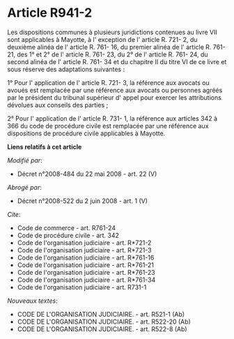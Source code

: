 # Article R941-2

Les dispositions communes à plusieurs juridictions contenues au livre VII sont applicables à Mayotte, à l' exception de l'
article R. 721- 2, du deuxième alinéa de l' article R. 761- 16, du premier alinéa de l' article R. 761- 21, des 1° et 2° de
l' article R. 761- 23, 
du 2° de l' article R. 761- 24, du second alinéa de l' article R. 761- 34 et du chapitre II du titre VI de ce livre et sous
réserve des adaptations suivantes : 

1° Pour l' application de l' article R. 721- 3, la référence aux avocats ou avoués est remplacée par une référence aux
avocats ou personnes agréés par le président du tribunal supérieur d' appel pour exercer les attributions dévolues aux
conseils des parties ; 

2° Pour l' application de l' article R. 731- 1, la référence aux articles 342 à 366 du code de procédure civile est remplacée
par une référence aux dispositions de procédure civile applicables à Mayotte.

**Liens relatifs à cet article**

_Modifié par_:

  - Décret n°2008-484 du 22 mai 2008 - art. 22 (V)

_Abrogé par_:

  - Décret n°2008-522 du 2 juin 2008 - art. 1 (V)

_Cite_:

  - Code de commerce - art. R761-24
  - Code de procédure civile - art. 342
  - Code de l'organisation judiciaire - art. R*721-2
  - Code de l'organisation judiciaire - art. R*721-3
  - Code de l'organisation judiciaire - art. R*761-16
  - Code de l'organisation judiciaire - art. R*761-21
  - Code de l'organisation judiciaire - art. R*761-23
  - Code de l'organisation judiciaire - art. R*761-34
  - Code de l'organisation judiciaire - art. R731-1

_Nouveaux textes_:

  - CODE DE L'ORGANISATION JUDICIAIRE. - art. R521-1 (Ab)
  - CODE DE L'ORGANISATION JUDICIAIRE. - art. R522-20 (Ab)
  - CODE DE L'ORGANISATION JUDICIAIRE. - art. R522-8 (Ab)
